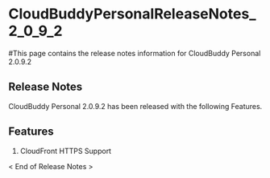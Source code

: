 # CloudBuddyPersonalReleaseNotes\_2\_0\_9\_2 #

#This page contains the release notes information for CloudBuddy Personal 2.0.9.2


## Release Notes ##
CloudBuddy Personal 2.0.9.2 has been released with the following Features.

## Features ##

1. CloudFront HTTPS Support

< End of Release Notes >